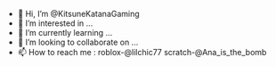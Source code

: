 - 👋 Hi, I’m @KitsuneKatanaGaming
- 👀 I’m interested in ...
- 🌱 I’m currently learning ...
- 💞️ I’m looking to collaborate on ...
- 📫 How to reach me :
roblox-@lilchic77
scratch-@Ana_is_the_bomb

<!---
KitsuneKatanaGaming/KitsuneKatanaGaming is a ✨ special ✨ repository because its `README.md` (this file) appears on your GitHub profile.
You can click the Preview link to take a look at your changes.
--->

